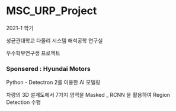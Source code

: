 # MSC_URP_Project
2021-1 학기 

성균관대학교 다물리 시스템 해석공학 연구실

우수학부연구생 프로젝트

### Sponsered : Hyundai Motors

Python - Detectron 2를 이용한 AI 모델링

차량의 3D 설계도에서 7가지 영역을 Masked _ RCNN 을 활용하여 Region Detection 수행
